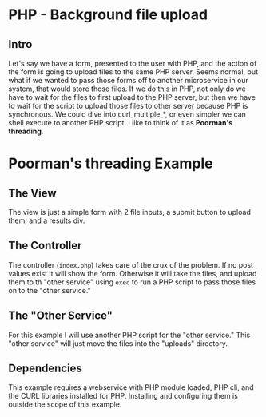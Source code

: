# PHP - Background file upload

## Intro

Let's say we have a form, presented to the user with PHP, and the action of the form is going to upload files to the same PHP server.  Seems normal, but what if we wanted to pass those forms off to another microservice in our system, that would store those files.  If we do this in PHP, not only do we have to wait for the files to first upload to the PHP server, but then we have to wait for the script to upload those files to other server because PHP is synchronous.  We could dive into curl_multiple_*, or even simpler we can shell execute to another PHP script.  I like to think of it as **Poorman's threading**.

# Poorman's threading Example

## The View

The view is just a simple form with 2 file inputs, a submit button to upload them, and a results div.

## The Controller

The controller (`index.php`) takes care of the crux of the problem.  If no post values exist it will show the form.  Otherwise it will take the files, and upload them to th "other service" using `exec` to run a PHP script to pass those files on to the "other service."  

## The "Other Service"

For this example I will use another PHP script for the "other service."  This "other service" will just move the files into the "uploads" directory.  

## Dependencies

This example requires a webservice with PHP module loaded, PHP cli, and the CURL libraries installed for PHP.  Installing and configuring them is outside the scope of this example.  



